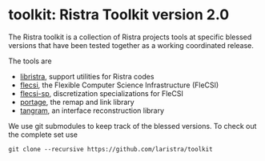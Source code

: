 # toolkit: Ristra Toolkit version 2.0

The Ristra toolkit is a collection of Ristra projects tools at specific blessed versions that have been tested together as a working coordinated release.

The tools are
- [libristra](https://github.com/laristra/libristra), support utilities for Ristra codes
- [flecsi](https://github.com/laristra/flecsi), the Flexible Computer Science Infrastructure (FleCSI)
- [flecsi-sp](https://github.com/laristra/flecsi-sp), discretization specializations for FleCSI
- [portage](https://github.com/laristra/portage), the remap and link library
- [tangram](https://github.com/laristra/tangram), an interface reconstruction library

We use git submodules to keep track of the blessed versions.  To check out the complete set use
```
git clone --recursive https://github.com/laristra/toolkit
```
